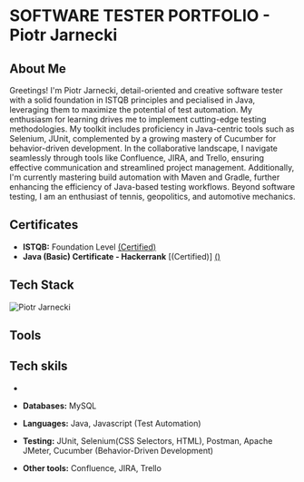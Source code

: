 # SOFTWARE TESTER PORTFOLIO - Piotr Jarnecki

## About Me

Greetings! I'm Piotr Jarnecki, detail-oriented and creative software tester with a solid foundation in ISTQB principles and pecialised in Java, leveraging them to maximize the potential of test automation. My enthusiasm for learning drives me to implement cutting-edge testing methodologies. My toolkit includes proficiency in Java-centric tools such as Selenium, JUnit, complemented by a growing mastery of Cucumber for behavior-driven development. In the collaborative landscape, I navigate seamlessly through tools like Confluence, JIRA, and Trello, ensuring effective communication and streamlined project management. Additionally, I'm currently mastering build automation with Maven and Gradle, further enhancing the efficiency of Java-based testing workflows. Beyond software testing, I am an enthusiast of tennis, geopolitics, and automotive mechanics. 

## Certificates 
- **ISTQB:** Foundation Level [(Certified)](https://drive.google.com/file/d/1RfHn0VTPUqYxm0ttQM9strxOtc0qpn75/view?usp=drive_link)
- **Java (Basic) Certificate - Hackerrank** [(Certified)] [()](https://www.hackerrank.com/certificates/iframe/4e3b779d98d7)


## Tech Stack
![Piotr Jarnecki](https://drive.google.com/uc?export=view&id=1ZatN0tMROD-G807WwQ5Pa_hoVD-Ox5t7)


## Tools


## Tech skils
- 




- **Databases:** MySQL
- **Languages:** Java, Javascript (Test Automation)
- **Testing:** JUnit, Selenium(CSS Selectors, HTML), Postman, Apache JMeter,  Cucumber (Behavior-Driven Development)
- **Other tools:** Confluence, JIRA, Trello

